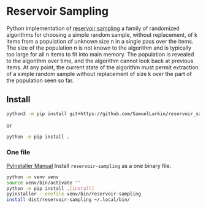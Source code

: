 # Reservoir Sampling

Python implementation of [reservoir sampling](https://en.wikipedia.org/wiki/Reservoir_sampling) a family of randomized algorithms for choosing a simple random sample, without replacement, of k items from a population of unknown size n in a single pass over the items.
The size of the population n is not known to the algorithm and is typically too large for all n items to fit into main memory.
The population is revealed to the algorithm over time, and the algorithm cannot look back at previous items.
At any point, the current state of the algorithm must permit extraction of a simple random sample without replacement of size k over the part of the population seen so far.

## Install

```sh
python3 -m pip install git+https://github.com/SamuelLarkin/reservoir_sampling.git
```

or

```sh
python -m pip install .
```

### One file

[PyInstaller Manual](https://pyinstaller.org/en/stable/index.html)
Install `reservoir-sampling` as a one binary file.

```sh
python -m venv venv
source venv/bin/activate ""
python -m pip install .[install]
pyinstaller --onefile venv/bin/reservoir-sampling
install dist/reservoir-sampling ~/.local/bin/
```
